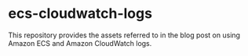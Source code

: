 # ecs-cloudwatch-logs
This repository provides the assets referred to in the blog post on using Amazon ECS and Amazon CloudWatch logs.
